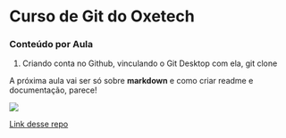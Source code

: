 # Curso de Git do Oxetech 

### Conteúdo por Aula

1. Criando conta no Github, vinculando o Git Desktop com ela, git clone

A próxima aula vai ser só sobre **markdown** e como criar readme e documentação, parece!

![](https://upload.wikimedia.org/wikipedia/commons/thumb/c/c2/GitHub_Invertocat_Logo.svg/200px-GitHub_Invertocat_Logo.svg.png)

[Link desse repo](https://github.com/caioagralemos/Curso-Git-Oxetech/)